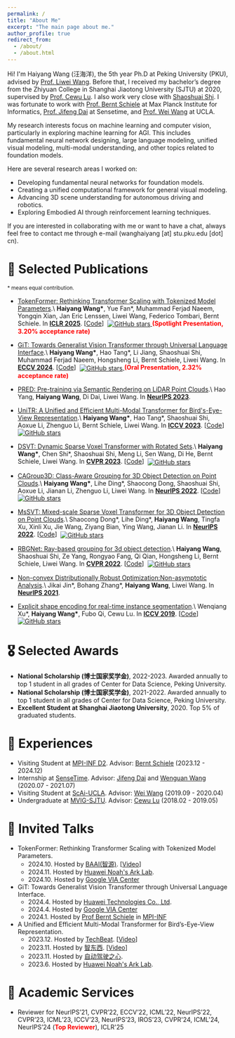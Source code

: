 ```yaml
---
permalink: /
title: "About Me"
excerpt: "The main page about me."
author_profile: true
redirect_from: 
  - /about/
  - /about.html
---
```


Hi! I'm Haiyang Wang (汪海洋), the 5th year Ph.D at Peking University (PKU), advised by [Prof. Liwei Wang](http://www.liweiwang-pku.com/). Before that, I received my bachelor’s degree from the Zhiyuan College in Shanghai Jiaotong University (SJTU) at 2020, supervised by [Prof. Cewu Lu](https://www.mvig.org/). I also work very close with [Shaoshuai Shi](https://shishaoshuai.com/). I was fortunate to work with [Prof. Bernt Schiele](https://scholar.google.com/citations?user=z76PBfYAAAAJ&hl=en) at Max Planck Institute for Informatics, [Prof. Jifeng Dai](https://scholar.google.com/citations?user=SH_-B_AAAAAJ&hl=en) at Sensetime, and [Prof. Wei Wang](https://scholar.google.de/citations?user=UedS9LQAAAAJ&hl=en) at UCLA.

My research interests focus on machine learning and computer vision, particularly in exploring machine learning for AGI. This includes fundamental neural network designing, large language modeling, unified visual modeling, multi-modal understanding, and other topics related to foundation models.

Here are several research areas I worked on:
* Developing fundamental neural networks for foundation models. 
* Creating a unified computational framework for general visual modeling. 
* Advancing 3D scene understanding for autonomous driving and robotics.
* Exploring Embodied AI through reinforcement learning techniques.

If you are interested in collaborating with me or want to have a chat, always feel free to contact me through e-mail (wanghaiyang [at] stu.pku.edu [dot] cn).

📝 Selected Publications
======
<sub>\* means equal contribution. </sub>

* [TokenFormer: Rethinking Transformer Scaling with Tokenized Model Parameters](https://arxiv.org/abs/2410.23168).\\
**Haiyang Wang\***, Yue Fan\*, Muhammad Ferjad Naeem, Yongqin Xian, Jan Eric Lenssen, Liwei Wang, Federico Tombari, Bernt Schiele. In [**ICLR 2025**](https://iclr.cc/). \[[Code](https://github.com/Haiyang-W/TokenFormer)\] &nbsp;<a href="https://github.com/Haiyang-W/TokenFormer"><img alt="GitHub stars" style="vertical-align:middle" src="https://img.shields.io/github/stars/Haiyang-W/TokenFormer?style=social"> </a> **<font color=red>(Spotlight Presentation, 3.20% acceptance rate)</font>**

* [GiT: Towards Generalist Vision Transformer through Universal Language Interface](https://www.ecva.net/papers/eccv_2024/papers_ECCV/papers/04158.pdf).\\
**Haiyang Wang\***, Hao Tang\*, Li Jiang, Shaoshuai Shi, Muhammad Ferjad Naeem, Hongsheng Li, Bernt Schiele, Liwei Wang. In [**ECCV 2024**](https://eccv.ecva.net/Conferences/2024). \[[Code](https://github.com/Haiyang-W/GiT)\] &nbsp;<a href="https://github.com/Haiyang-W/GiT"><img alt="GitHub stars" style="vertical-align:middle" src="https://img.shields.io/github/stars/Haiyang-W/GiT?style=social"> </a> **<font color=red>(Oral Presentation, 2.32% acceptance rate)</font>**

* [PRED: Pre-training via Semantic Rendering on LiDAR Point Clouds](https://proceedings.neurips.cc/paper_files/paper/2023/file/903f778fe1341e5351b5b63e0e6b197f-Paper-Conference.pdf).\\
Hao Yang, **Haiyang Wang**, Di Dai, Liwei Wang. In [**NeurIPS 2023**](https://neurips.cc/Conferences/2023).

* [UniTR: A Unified and Efficient Multi-Modal Transformer for Bird's-Eye-View Representation](https://openaccess.thecvf.com/content/ICCV2023/papers/Wang_UniTR_A_Unified_and_Efficient_Multi-Modal_Transformer_for_Birds-Eye-View_Representation_ICCV_2023_paper.pdf).\\
**Haiyang Wang\***, Hao Tang\*, Shaoshuai Shi, Aoxue Li, Zhenguo Li, Bernt Schiele, Liwei Wang. In [**ICCV 2023**](https://iccv2023.thecvf.com/). \[[Code](https://github.com/Haiyang-W/UniTR)\] &nbsp;<a href="https://github.com/Haiyang-W/UniTR"><img alt="GitHub stars" style="vertical-align:middle" src="https://img.shields.io/github/stars/Haiyang-W/UniTR?style=social"> </a>

* [DSVT: Dynamic Sparse Voxel Transformer with Rotated Sets](https://openaccess.thecvf.com/content/CVPR2023/papers/Wang_DSVT_Dynamic_Sparse_Voxel_Transformer_With_Rotated_Sets_CVPR_2023_paper.pdf).\\
**Haiyang Wang\***, Chen Shi\*, Shaoshuai Shi, Meng Li, Sen Wang, Di He, Bernt Schiele, Liwei Wang. In [**CVPR 2023**](https://cvpr.thecvf.com/Conferences/2023). \[[Code](https://github.com/Haiyang-W/DSVT)\] &nbsp;<a href="https://github.com/Haiyang-W/DSVT"><img alt="GitHub stars" style="vertical-align:middle" src="https://img.shields.io/github/stars/Haiyang-W/DSVT?style=social"> </a>

* [CAGroup3D: Class-Aware Grouping for 3D Object Detection on Point Clouds](https://proceedings.neurips.cc/paper_files/paper/2022/file/c1aaf7c3f306fe94f77236dc0756d771-Paper-Conference.pdf).\\
**Haiyang Wang\***, Lihe Ding\*, Shaocong Dong, Shaoshuai Shi, Aoxue Li,  Jianan Li,  Zhenguo Li, Liwei Wang. In [**NeurIPS 2022**](https://neurips.cc/Conferences/2022). \[[Code](https://github.com/Haiyang-W/CAGroup3D)\] &nbsp;<a href="https://github.com/Haiyang-W/CAGroup3D"><img alt="GitHub stars" style="vertical-align:middle" src="https://img.shields.io/github/stars/Haiyang-W/CAGroup3D?style=social"> </a>

* [MsSVT: Mixed-scale Sparse Voxel Transformer for 3D Object Detection on Point Clouds](https://proceedings.neurips.cc/paper_files/paper/2022/file/4bad7c27534efca029ca0d366c47c0e3-Paper-Conference.pdf).\\
Shaocong Dong\*, Lihe Ding\*, **Haiyang Wang**, Tingfa Xu, Xinli Xu, Jie Wang, Ziyang Bian, Ying Wang, Jianan Li. In [**NeurIPS 2022**](https://neurips.cc/Conferences/2022). \[[Code](https://github.com/dscdyc/MsSVT)\] &nbsp;<a href="https://github.com/dscdyc/MsSVT"><img alt="GitHub stars" style="vertical-align:middle" src="https://img.shields.io/github/stars/dscdyc/MsSVT?style=social"> </a>

* [RBGNet: Ray-based grouping for 3d object detection](https://openaccess.thecvf.com/content/CVPR2022/papers/Wang_RBGNet_Ray-Based_Grouping_for_3D_Object_Detection_CVPR_2022_paper.pdf).\\
**Haiyang Wang**, Shaoshuai Shi, Ze Yang, Rongyao Fang, Qi Qian, Hongsheng Li, Bernt Schiele, Liwei Wang. In [**CVPR 2022**](https://cvpr2022.thecvf.com/). \[[Code](https://github.com/Haiyang-W/RBGNet)\]  &nbsp;<a href="https://github.com/Haiyang-W/RBGNet"><img alt="GitHub stars" style="vertical-align:middle" src="https://img.shields.io/github/stars/Haiyang-W/RBGNet?style=social"> </a>

* [Non-convex Distributionally Robust Optimization:Non-asymptotic Analysis](https://proceedings.neurips.cc/paper/2021/file/164bf317ea19ccfd9e97853edc2389f4-Supplemental.pdf).\\
Jikai Jin\*, Bohang Zhang\*, **Haiyang Wang**, Liwei Wang. In [**NeurIPS 2021**](https://neurips.cc/Conferences/2021).

* [Explicit shape encoding for real-time instance segmentation](https://openaccess.thecvf.com/content_ICCV_2019/papers/Xu_Explicit_Shape_Encoding_for_Real-Time_Instance_Segmentation_ICCV_2019_paper.pdf).\\
Wenqiang Xu\*, **Haiyang Wang\***, Fubo Qi, Cewu Lu. In [**ICCV 2019**](https://iccv2019.thecvf.com/). \[[Code](https://github.com/WenqiangX/ese_seg)\] &nbsp;<a href="https://github.com/WenqiangX/ese_seg"><img alt="GitHub stars" style="vertical-align:middle" src="https://img.shields.io/github/stars/WenqiangX/ese_seg?style=social"> </a>

🎖 Selected Awards
======
* **National Scholarship (博士国家奖学金)**, 2022-2023. Awarded annually to top 1 student in all grades of Center for Data Science, Peking University. 
* **National Scholarship (博士国家奖学金)**, 2021-2022. Awarded annually to top 1 student in all grades of Center for Data Science, Peking University. 
* **Excellent Student at Shanghai Jiaotong University**, 2020.  Top 5% of graduated students.

📝 Experiences
======
* Visiting Student at [MPI-INF D2](https://www.mpi-inf.mpg.de/departments/computer-vision-and-machine-learning). Advisor: [Bernt Schiele](https://scholar.google.com/citations?user=z76PBfYAAAAJ&hl=en&oi=ao) (2023.12 - 2024.12)
* Internship at [SenseTime](https://www.sensetime.com/en). Advisor: [Jifeng Dai](https://scholar.google.com/citations?user=SH_-B_AAAAAJ&hl=en&oi=ao) and [Wenguan Wang](https://scholar.google.com/citations?user=CqAQQkgAAAAJ&hl=zh-CN) (2020.07 - 2021.07)
* Visiting Student at [ScAi-UCLA](https://scai.cs.ucla.edu/). Advisor: [Wei Wang](https://scholar.google.de/citations?user=UedS9LQAAAAJ&hl=en) (2019.09 - 2020.04)
* Undergraduate at [MVIG-SJTU](https://www.mvig.org/). Advisor: [Cewu Lu](https://scholar.google.com/citations?user=QZVQEWAAAAAJ&hl=en) (2018.02 - 2019.05)

💬 Invited Talks
======
* TokenFormer: Rethinking Transformer Scaling with Tokenized Model Parameters.
  * 2024.10. Hosted by [BAAI(智源)](https://event.baai.ac.cn). [[Video](https://event.baai.ac.cn/activities/858)]
  * 2024.11. Hosted by [Huawei Noah's Ark Lab](https://noahlab.com.hk/#/home). 
  * 2024.10. Hosted by [Google VIA Center](https://www.mpg.de/18787770/research-center-visual-computing-interaction-artificial-intelligence)
* GiT: Towards Generalist Vision Transformer through Universal Language Interface.
  * 2024.4. Hosted by [Huawei Technologies Co., Ltd](https://www.huawei.com/cn/corporate-information).
  * 2024.4. Hosted by [Google VIA Center](https://www.mpg.de/18787770/research-center-visual-computing-interaction-artificial-intelligence)
  * 2024.1. Hosted by [Prof Bernt Schiele](https://scholar.google.com/citations?user=z76PBfYAAAAJ&hl=en) in [MPI-INF](https://www.mpi-inf.mpg.de/departments/computer-vision-and-machine-learning)
* A Unified and Efficient Multi-Modal Transformer for Bird’s-Eye-View Representation.
  * 2023.12. Hosted by [TechBeat](https://www.techbeat.net/). \[[Video](https://www.techbeat.net/talk-info?id=838)\] 
  * 2023.11. Hosted by [智东西](https://course.zhidx.com/). \[[Video](https://course.zhidx.com/c/OGI4M2UzNDJkYWNiNGRkZWQyODM=)\]
  * 2023.11. Hosted by [自动驾驶之心](https://www.zdjszx.com/).
  * 2023.6. Hosted by [Huawei Noah's Ark Lab](https://noahlab.com.hk/#/home). 

🏫 Academic Services
======
* Reviewer for NeurIPS’21, CVPR’22, ECCV’22, ICML’22, NeurIPS’22, CVPR’23, ICML’23, ICCV’23, NeurIPS’23, IROS’23, CVPR'24, ICML'24, NeurIPS’24 (**<font color=red>Top Reviewer</font>**), ICLR'25
